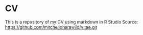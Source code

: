 # CV
This is a repository of my CV using markdown in R Studio
Source: https://github.com/mitchelloharawild/vitae.git
